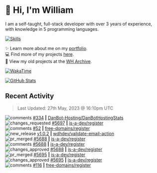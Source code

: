 # 👋 Hi, I'm William
I am a self-taught, full-stack developer with over 3 years of experience, with knowledge in 5 programming languages.

[![Skills](https://skillicons.dev/icons?i=css,cloudflare,discord,bots,docker,express,firebase,git,github,githubactions,html,js,linux,md,mongodb,netlify,nodejs,py,tailwind,ts,vercel,vscode,wordpress,workers)](https://wdh.gg/dev)

✨️ Learn more about me on my [portfolio](https://wdh.gg/dev).
<br>
💻 Find more of my projects [here](https://wdh.gg/github-org).
<br>
📁 View my old projects at the [WH Archive](https://wdh.gg/github-archive).

[![WakaTime](https://wakatime.com/badge/user/817e29c1-e1ac-4adc-936b-37bfa447c165.svg?style=for-the-badge)](https://wdh.gg/wakatime)

[![GitHub Stats](https://github-readme-stats.vercel.app/api?username=williamdavidharrison&theme=algolia&show_icons=true&border_radius=8&count_private=true&include_all_commits=true)](https://wdh.gg/github)

## Recent Activity
<!--RECENT_ACTIVITY:last_update-->
> Last Updated: 27th May, 2023 @ 16:10pm UTC
<!--RECENT_ACTIVITY:last_update_end-->

<!--RECENT_ACTIVITY:start-->
![comments](https://cdn.jsdelivr.net/gh/Readme-Workflows/Readme-Icons@main/icons/octicons/Comment.svg) [#334](https://github.com/DanBot-Hosting/DanBotHostingStats/pull/334#discussion_r1207896043) **|** [DanBot-Hosting/DanBotHostingStats](https://github.com/DanBot-Hosting/DanBotHostingStats)<br>
![changes_requested](https://cdn.jsdelivr.net/gh/Readme-Workflows/Readme-Icons@main/icons/octicons/RequestedChanges.svg) [#5697](https://github.com/is-a-dev/register/pull/5697#pullrequestreview-1447324162) **|** [is-a-dev/register](https://github.com/is-a-dev/register)<br>
![comments](https://cdn.jsdelivr.net/gh/Readme-Workflows/Readme-Icons@main/icons/octicons/Comment.svg) [#52](https://github.com/free-domains/register/pull/52#issuecomment-1565357791) **|** [free-domains/register](https://github.com/free-domains/register)<br>
![new_release](https://cdn.jsdelivr.net/gh/Readme-Workflows/Readme-Icons@main/icons/octicons/Release.svg) [v1.0.2](https://github.com/wdhdev/validate-email-action/releases/tag/v1.0.2) **|** [wdhdev/validate-email-action](https://github.com/wdhdev/validate-email-action)<br>
![pr_merged](https://cdn.jsdelivr.net/gh/Readme-Workflows/Readme-Icons@main/icons/octicons/PullRequestMerged.svg) [#5688](https://github.com/is-a-dev/register/pull/5688) **|** [is-a-dev/register](https://github.com/is-a-dev/register)<br>
![comments](https://cdn.jsdelivr.net/gh/Readme-Workflows/Readme-Icons@main/icons/octicons/Comment.svg) [#5688](https://github.com/is-a-dev/register/pull/5688#issuecomment-1565228129) **|** [is-a-dev/register](https://github.com/is-a-dev/register)<br>
![changes_approved](https://cdn.jsdelivr.net/gh/Readme-Workflows/Readme-Icons@main/icons/octicons/ApprovedChanges.svg) [#5688](https://github.com/is-a-dev/register/pull/5688#pullrequestreview-1447175015) **|** [is-a-dev/register](https://github.com/is-a-dev/register)<br>
![pr_merged](https://cdn.jsdelivr.net/gh/Readme-Workflows/Readme-Icons@main/icons/octicons/PullRequestMerged.svg) [#5695](https://github.com/is-a-dev/register/pull/5695) **|** [is-a-dev/register](https://github.com/is-a-dev/register)<br>
![changes_approved](https://cdn.jsdelivr.net/gh/Readme-Workflows/Readme-Icons@main/icons/octicons/ApprovedChanges.svg) [#5695](https://github.com/is-a-dev/register/pull/5695#pullrequestreview-1447174518) **|** [is-a-dev/register](https://github.com/is-a-dev/register)<br>
![comments](https://cdn.jsdelivr.net/gh/Readme-Workflows/Readme-Icons@main/icons/octicons/Comment.svg) [#116](https://github.com/free-domains/register/pull/116#issuecomment-1565227676) **|** [free-domains/register](https://github.com/free-domains/register)<br>
<!--RECENT_ACTIVITY:end-->
